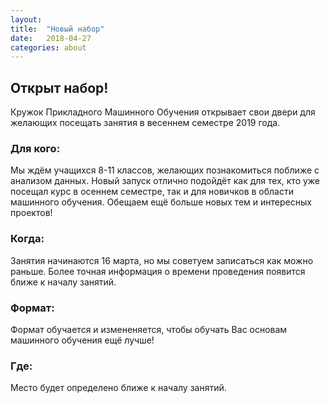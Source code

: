 ```yaml
---
layout: 
title:  "Новый набор"
date:   2018-04-27
categories: about
---
```

## Открыт набор!

Кружок Прикладного Машинного Обучения открывает свои двери для желающих посещать занятия в весеннем семестре 2019 года.

### Для кого:
Мы ждём учащихся 8-11 классов, желающих познакомиться поближе с анализом данных. Новый запуск отлично подойдёт как для тех, кто уже посещал курс в осеннем семестре, так и для новичков в области машинного обучения. Обещаем ещё больше новых тем и интересных проектов!

### Когда:
Занятия начинаются 16 марта, но мы советуем записаться как можно раньше. Более точная информация о времени проведения появится ближе к началу занятий.

### Формат:
Формат обучается и измененяется, чтобы обучать Вас основам машинного обучения ещё лучше!

### Где:
Место будет определено ближе к началу занятий. 
